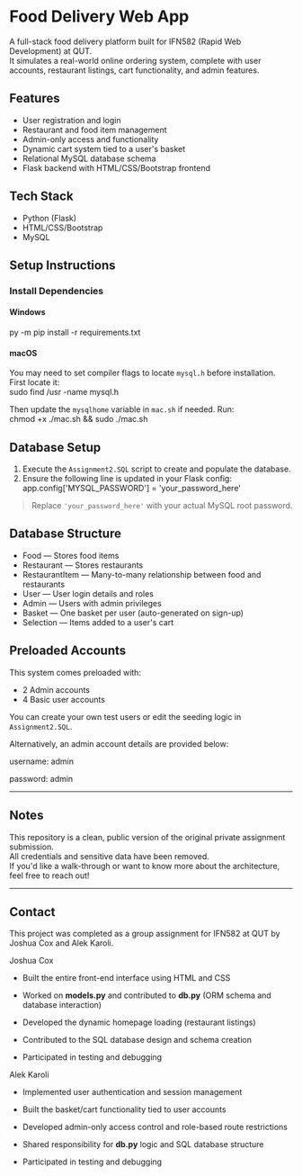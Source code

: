 # Food Delivery Web App

A full-stack food delivery platform built for IFN582 (Rapid Web Development) at QUT.  
It simulates a real-world online ordering system, complete with user accounts, restaurant listings, cart functionality, and admin features.


## Features

- User registration and login  
- Restaurant and food item management  
- Admin-only access and functionality  
- Dynamic cart system tied to a user's basket  
- Relational MySQL database schema  
- Flask backend with HTML/CSS/Bootstrap frontend  


## Tech Stack

- Python (Flask)  
- HTML/CSS/Bootstrap 
- MySQL  

## Setup Instructions

### Install Dependencies

#### Windows  
py -m pip install -r requirements.txt

#### macOS  
You may need to set compiler flags to locate `mysql.h` before installation. First locate it:  
sudo find /usr -name mysql.h

Then update the `mysqlhome` variable in `mac.sh` if needed. Run:  
chmod +x ./mac.sh && sudo ./mac.sh


## Database Setup

1. Execute the `Assignment2.SQL` script to create and populate the database.  
2. Ensure the following line is updated in your Flask config:  
app.config['MYSQL_PASSWORD'] = 'your_password_here'

> Replace `'your_password_here'` with your actual MySQL root password.


## Database Structure

- Food — Stores food items  
- Restaurant — Stores restaurants  
- RestaurantItem — Many-to-many relationship between food and restaurants  
- User — User login details and roles  
- Admin — Users with admin privileges  
- Basket — One basket per user (auto-generated on sign-up)  
- Selection — Items added to a user's cart  


## Preloaded Accounts

This system comes preloaded with:  
- 2 Admin accounts  
- 4 Basic user accounts  

You can create your own test users or edit the seeding logic in `Assignment2.SQL`.

Alternatively, an admin account details are provided below:

username: admin

password: admin

---

## Notes

This repository is a clean, public version of the original private assignment submission.  
All credentials and sensitive data have been removed.  
If you'd like a walk-through or want to know more about the architecture, feel free to reach out!

---

## Contact
This project was completed as a group assignment for IFN582 at QUT by Joshua Cox and Alek Karoli.

Joshua Cox
- Built the entire front-end interface using HTML and CSS

- Worked on **models.py** and contributed to **db.py** (ORM schema and database interaction)

- Developed the dynamic homepage loading (restaurant listings)

- Contributed to the SQL database design and schema creation

- Participated in testing and debugging

Alek Karoli
- Implemented user authentication and session management

- Built the basket/cart functionality tied to user accounts

- Developed admin-only access control and role-based route restrictions

- Shared responsibility for **db.py** logic and SQL database structure

- Participated in testing and debugging
